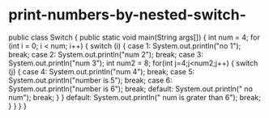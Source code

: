 # print-numbers-by-nested-switch-
public class Switch {
    public static void main(String args[]) {
        int num = 4;
        for (int i = 0; i < num; i++) {
            switch (i) {
                case 1:
                    System.out.println("no 1");
                    break;
                case 2:
                    System.out.println("num 2");
                    break;
                case 3:
                    System.out.println("num 3");
                    int num2 = 8;
                    for(int j=4;j<num2;j++) {
                        switch (j) {
                            case 4:
                                System.out.println("num 4");
                                break;
                            case 5:
                                System.out.println("number is 5");
                                break;
                            case 6:
                                System.out.println("number is 6");
                                break;
                            default:
                                System.out.println(" no num");
                                break;
                        }
                    }
                default:
                    System.out.println(" num is grater than 6");
                    break;
            }
        }
    }
}

